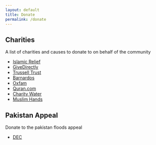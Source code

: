 ```yaml
---
layout: default
title: Donate
permalink: /donate
---
```


## Charities

A list of charities and causes to donate to on behalf of the community

- [Islamic Relief](https://donate.islamic-relief.org/)
- [GiveDirectly](https://donate.givedirectly.org/)
- [Trussell Trust](https://www.trusselltrust.org/make-a-donation/)
- [Barnardos](https://donate.barnardos.org.uk/)
- [Oxfam](https://www.oxfam.org.uk/donate/)
- [Quran.com](https://donate.quran.com/)
- [Charity Water](https://www.charitywater.org/uk/donate)
- [Muslim Hands](https://muslimhands.org.uk/donate)

## Pakistan Appeal

Donate to the pakistan floods appeal

- [DEC](https://www.dec.org.uk/appeal/pakistan-floods-appeal)
